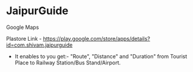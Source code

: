 # JaipurGuide
Google Maps

Plastore Link - https://play.google.com/store/apps/details?id=com.shivam.jaipurguide


- It enables to you get:-
  "Route", "Distance" and "Duration"
  from Tourist Place to  Railway Station/Bus Stand/Airport.
